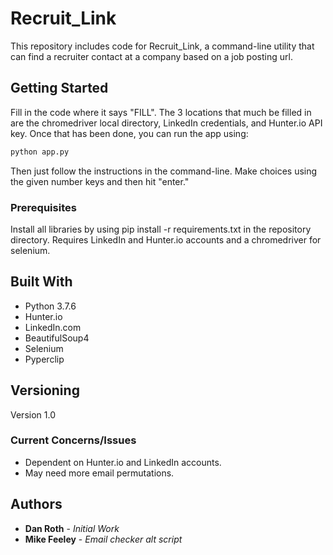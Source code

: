 # Recruit_Link

This repository includes code for Recruit_Link, a command-line utility that can find a recruiter contact at a company based on a job posting url.  

## Getting Started

Fill in the code where it says "FILL".  The 3 locations that much be filled in are the chromedriver local directory, LinkedIn credentials, and Hunter.io API key.  Once that has been done, you can run the app using:

```python
python app.py
```

Then just follow the instructions in the command-line.  Make choices using the given number keys and then hit "enter."

### Prerequisites

Install all libraries by using pip install -r requirements.txt in the repository directory.  Requires LinkedIn and Hunter.io accounts and a chromedriver for selenium.   

## Built With

* Python 3.7.6
* Hunter.io
* LinkedIn.com
* BeautifulSoup4
* Selenium
* Pyperclip
  
## Versioning

Version 1.0

### Current Concerns/Issues

* Dependent on Hunter.io and LinkedIn accounts.
* May need more email permutations.

## Authors

* **Dan Roth** - *Initial Work*
* **Mike Feeley** - *Email checker alt script*


